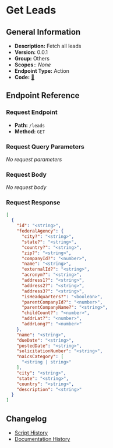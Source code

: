 # Get Leads

## General Information

- **Description:** Fetch all leads
- **Version:** 0.0.1
- **Group:** Others
- **Scopes:**: _None_
- **Endpoint Type:** Action
- **Code:** [🔗](https://github.com/NangoHQ/integration-templates/tree/main/integrations/unanet/actions/get-leads.ts)

## Endpoint Reference

### Request Endpoint

- **Path:** `/leads`
- **Method:** `GET`

### Request Query Parameters

_No request parameters_

### Request Body

_No request body_

### Request Response

```json
[
  {
    "id": "<string>",
    "federalAgency": {
      "city?": "<string>",
      "state?": "<string>",
      "country?": "<string>",
      "zip?": "<string>",
      "companyId?": "<number>",
      "name": "<string>",
      "externalId?": "<string>",
      "acronym?": "<string>",
      "address1?": "<string>",
      "address2?": "<string>",
      "address3?": "<string>",
      "isHeadquarters?": "<boolean>",
      "parentCompanyId?": "<number>",
      "parentCompanyName?": "<string>",
      "childCount?": "<number>",
      "addrLat?": "<number>",
      "addrLong?": "<number>"
    },
    "name": "<string>",
    "dueDate": "<string>",
    "postedDate": "<string>",
    "solicitationNumber": "<string>",
    "naicsCategory": [
      "<string | string>"
    ],
    "city": "<string>",
    "state": "<string>",
    "country": "<string>",
    "description": "<string>"
  }
]
```

## Changelog

- [Script History](https://github.com/NangoHQ/integration-templates/commits/main/integrations/unanet/actions/get-leads.ts)
- [Documentation History](https://github.com/NangoHQ/integration-templates/commits/main/integrations/unanet/actions/get-leads.md)
